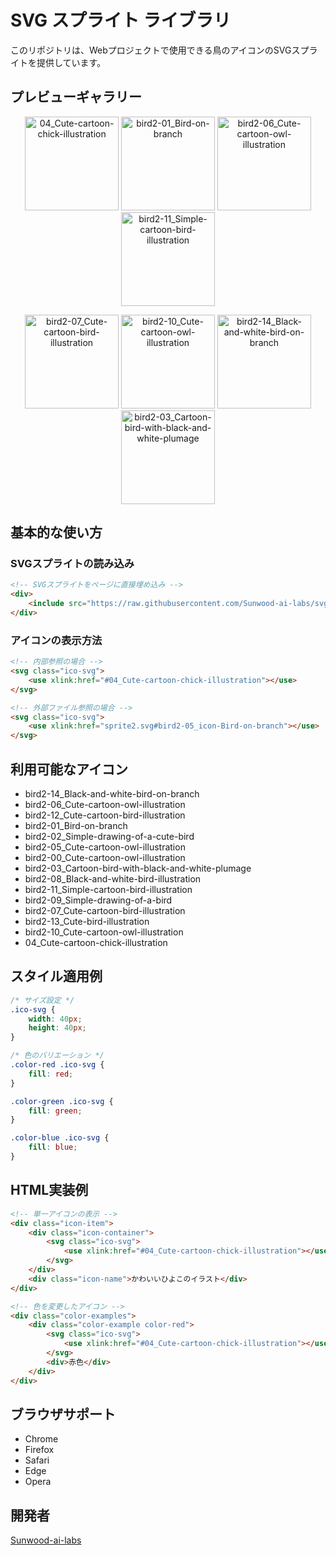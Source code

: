 # SVG スプライト ライブラリ

このリポジトリは、Webプロジェクトで使用できる鳥のアイコンのSVGスプライトを提供しています。

## プレビューギャラリー

<p align="center">
<img src="https://raw.githubusercontent.com/Sunwood-ai-labs/svg-library/refs/heads/main/sandbox/birds/04_Cute-cartoon-chick-illustration.svg" alt="04_Cute-cartoon-chick-illustration" width="150"/>
<img src="https://raw.githubusercontent.com/Sunwood-ai-labs/svg-library/refs/heads/main/sandbox/birds/bird2-01_Bird-on-branch.svg" alt="bird2-01_Bird-on-branch" width="150"/>
<img src="https://raw.githubusercontent.com/Sunwood-ai-labs/svg-library/refs/heads/main/sandbox/birds/bird2-06_Cute-cartoon-owl-illustration.svg" alt="bird2-06_Cute-cartoon-owl-illustration" width="150"/>
<img src="https://raw.githubusercontent.com/Sunwood-ai-labs/svg-library/refs/heads/main/sandbox/birds/bird2-11_Simple-cartoon-bird-illustration.svg" alt="bird2-11_Simple-cartoon-bird-illustration" width="150"/>
</p>

<p align="center">
<img src="https://raw.githubusercontent.com/Sunwood-ai-labs/svg-library/refs/heads/main/sandbox/birds/bird2-07_Cute-cartoon-bird-illustration.svg" alt="bird2-07_Cute-cartoon-bird-illustration" width="150"/>
<img src="https://raw.githubusercontent.com/Sunwood-ai-labs/svg-library/refs/heads/main/sandbox/birds/bird2-10_Cute-cartoon-owl-illustration.svg" alt="bird2-10_Cute-cartoon-owl-illustration" width="150"/>
<img src="https://raw.githubusercontent.com/Sunwood-ai-labs/svg-library/refs/heads/main/sandbox/birds/bird2-14_Black-and-white-bird-on-branch.svg" alt="bird2-14_Black-and-white-bird-on-branch" width="150"/>
<img src="https://raw.githubusercontent.com/Sunwood-ai-labs/svg-library/refs/heads/main/sandbox/birds/bird2-03_Cartoon-bird-with-black-and-white-plumage.svg" alt="bird2-03_Cartoon-bird-with-black-and-white-plumage" width="150"/>
</p>

## 基本的な使い方

### SVGスプライトの読み込み

```html
<!-- SVGスプライトをページに直接埋め込み -->
<div>
    <include src="https://raw.githubusercontent.com/Sunwood-ai-labs/svg-library/refs/heads/main/sandbox/birds-sprite8.svg"></include>
</div>
```

### アイコンの表示方法

```html
<!-- 内部参照の場合 -->
<svg class="ico-svg">
    <use xlink:href="#04_Cute-cartoon-chick-illustration"></use>
</svg>

<!-- 外部ファイル参照の場合 -->
<svg class="ico-svg">
    <use xlink:href="sprite2.svg#bird2-05_icon-Bird-on-branch"></use>
</svg>
```

## 利用可能なアイコン

- bird2-14_Black-and-white-bird-on-branch
- bird2-06_Cute-cartoon-owl-illustration
- bird2-12_Cute-cartoon-bird-illustration
- bird2-01_Bird-on-branch
- bird2-02_Simple-drawing-of-a-cute-bird
- bird2-05_Cute-cartoon-owl-illustration
- bird2-00_Cute-cartoon-owl-illustration
- bird2-03_Cartoon-bird-with-black-and-white-plumage
- bird2-08_Black-and-white-bird-illustration
- bird2-11_Simple-cartoon-bird-illustration
- bird2-09_Simple-drawing-of-a-bird
- bird2-07_Cute-cartoon-bird-illustration
- bird2-13_Cute-bird-illustration
- bird2-10_Cute-cartoon-owl-illustration
- 04_Cute-cartoon-chick-illustration

## スタイル適用例

```css
/* サイズ設定 */
.ico-svg {
    width: 40px;
    height: 40px;
}

/* 色のバリエーション */
.color-red .ico-svg {
    fill: red;
}

.color-green .ico-svg {
    fill: green;
}

.color-blue .ico-svg {
    fill: blue;
}
```

## HTML実装例

```html
<!-- 単一アイコンの表示 -->
<div class="icon-item">
    <div class="icon-container">
        <svg class="ico-svg">
            <use xlink:href="#04_Cute-cartoon-chick-illustration"></use>
        </svg>
    </div>
    <div class="icon-name">かわいいひよこのイラスト</div>
</div>

<!-- 色を変更したアイコン -->
<div class="color-examples">
    <div class="color-example color-red">
        <svg class="ico-svg">
            <use xlink:href="#04_Cute-cartoon-chick-illustration"></use>
        </svg>
        <div>赤色</div>
    </div>
</div>
```

## ブラウザサポート

- Chrome
- Firefox
- Safari
- Edge
- Opera

## 開発者

[Sunwood-ai-labs](https://github.com/Sunwood-ai-labs)
